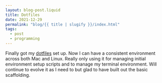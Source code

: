 ```yaml
---
layout: blog-post.liquid
title: Dotfiles
date: 2021-12-29
permalink: "blog/{{ title | slugify }}/index.html"
tags:
  - post
  - programming
---
```


Finally got my [dotfiles](https://github.com/patleeman/dotfiles) set up. Now I can have a consistent environment across both Mac and Linux. Really only using it for managing initial environment setup scripts and to manage my terminal environment. Will continue to evolve it as I need to but glad to have built out the basic scaffolding.
